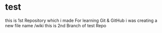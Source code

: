 # test
this is 1st Repository which i made For learning Git &amp; GitHub
i was creating a new file name  /wiki
this is 2nd Branch of test Repo
